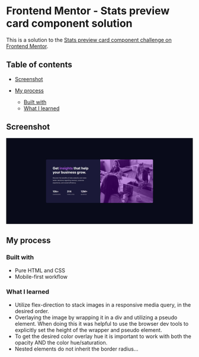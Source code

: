 # Frontend Mentor - Stats preview card component solution

This is a solution to the [Stats preview card component challenge on Frontend Mentor](https://www.frontendmentor.io/challenges/stats-preview-card-component-8JqbgoU62).

## Table of contents

- [Screenshot](#screenshot)

- [My process](#my-process)
  - [Built with](#built-with)
  - [What I learned](#what-i-learned)
 
## Screenshot

![](./screenshot.jpg)


## My process

### Built with

- Pure HTML and CSS
- Mobile-first workflow

### What I learned
- Utilize flex-direction to stack images in a responsive media query, in the desired order.
- Overlaying the image by wrapping it in a div and utilizing a pseudo element.  When doing this it was helpful to use the browser dev tools to explicitly set the height of the wrapper and pseudo element.
- To get the desired color overlay hue it is important to work with both the opacity AND the color hue/saturation.
- Nested elements do not inherit the border radius...